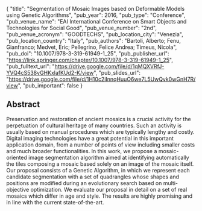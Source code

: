 {
  "title": "Segmentation of Mosaic Images based on Deformable Models using Genetic Algorithms",
  "pub_year": 2016,
  "pub_type": "Conference",
  "pub_venue_name": "EAI International Conference on Smart Objects and Technologies for Social Good",
  "pub_venue_number": "2nd",
  "pub_venue_acronym": "GOODTECHS",
  "pub_location_city": "Venezia",
  "pub_location_country": "Italy",
  "pub_authors": "Bartoli, Alberto; Fenu, Gianfranco; Medvet, Eric; Pellegrino, Felice Andrea; Timeus, Nicola",
  "pub_doi": "10.1007/978-3-319-61949-1_25",
  "pub_publisher_url": "https://link.springer.com/chapter/10.1007/978-3-319-61949-1_25",
  "pub_fulltext_url": "https://drive.google.com/file/d/1qMQXVRfJ-YVQ4cS538vGHKxlafKUd2-K/view",
  "pub_slides_url": "https://drive.google.com/file/d/1H10c2iInnqHuuO6we7L5UwQvk0wGnH7R/view",
  "pub_important": false
}

## Abstract
Preservation and restoration of ancient mosaics is a crucial activity for the perpetuation of cultural heritage of many countries. Such an activity is usually based on manual procedures which are typically lengthy and costly. Digital imaging technologies have a great potential in this important application domain, from a number of points of view including smaller costs and much broader functionalities. In this work, we propose a mosaic-oriented image segmentation algorithm aimed at identifying automatically the tiles composing a mosaic based solely on an image of the mosaic itself. Our proposal consists of a Genetic Algorithm, in which we represent each candidate segmentation with a set of quadrangles whose shapes and positions are modified during an evolutionary search based on multi-objective optimization. We evaluate our proposal in detail on a set of real mosaics which differ in age and style. The results are highly promising and in line with the current state-of-the-art.
